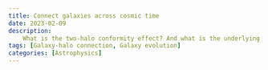 ```yaml
---
title: Connect galaxies across cosmic time
date: 2023-02-09
description:
    What is the two-halo conformity effect? And what is the underlying physical driver?
tags: [Galaxy-halo connection, Galaxy evolution]
categories: [Astrophysics]
---
```


